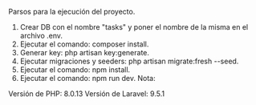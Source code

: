Parsos para la ejecución del proyecto.

1. Crear DB con el nombre "tasks" y poner el nombre de la misma en el archivo .env.
2. Ejecutar el comando: composer install.
3. Generar key: php artisan key:generate.
4. Ejecutar migraciones y seeders: php artisan migrate:fresh --seed.
5. Ejecutar el comando: npm install.
6.  Ejecutar el comando: npm run dev.
Nota:

Versión de PHP: 8.0.13
Versión de Laravel: 9.5.1
